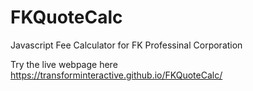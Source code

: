 # FKQuoteCalc
Javascript Fee Calculator for FK Professinal Corporation 

Try the live webpage here https://transforminteractive.github.io/FKQuoteCalc/
